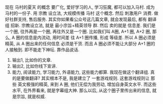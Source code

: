 

现在 马村的夏天 的概念 要广化, 爱好学习的人, 学习狂魔, 都可以加入马村. 成为马村的一份子.
用 宗教 设立法, 大规模传播 马村 这个概念. 然后 刺激用户 消费.
做好社群支持, 售后服务. 其实你如果看公众号这几篇文章, 就会发现最后, 都有 翻译组 招新.
宗教设立法, 就是 最小宗旨+精英领导 群.
然后 卖的就是 信息差.
我们是一个圈, 往外再是一个圈, 再往外又是一个圈. 比如我们叫 A圈, A+1 圈, A+2 圈, 那么, A 圈的信息是内流动, 用时间差 往 A+1 圈传播, 形成 等级差.
所以 A 圈必须是精英, 从 A 圈出来的任何信息 必须是干货.
而且 A 圈必须不能让大部分 A+1 圈的人接触到. 即不能走下神坛.
靠作品说话.
1. 输出1, 比如你的文章.
2. 输出2, 比如你线下宣讲.
3. 能力, 阅读能力, 学习能力, 外语能力, 这些能力都算.
我现在做这个翻译组. 真的是要做翻译?
其实根本不是, 我是建立了 一套游戏规则.
这套游戏规则让 那些 英文极强的精英, 来到 A 圈, 他们无偿为我劳动, 增加自身英文水平.
而这些水平, 在外界看来, 就是字幕组大神. 那么以后, 从这个圈子里传出来的信息, 就是宗旨, 就是权威.
